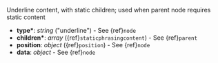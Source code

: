 Underline content, with static children; used when parent node requires static content

- __type*__: _string_ ("underline") - See {ref}`node`
- __children*__: _array_ ({ref}`staticphrasingcontent`) - See {ref}`parent`
- __position__: _object_ ({ref}`position`) - See {ref}`node`
- __data__: _object_ - See {ref}`node`
